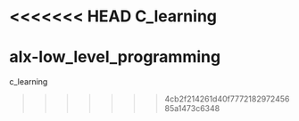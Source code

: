 <<<<<<< HEAD
C_learning
=======
# alx-low_level_programming
c_learning
>>>>>>> 4cb2f214261d40f777218297245685a1473c6348
